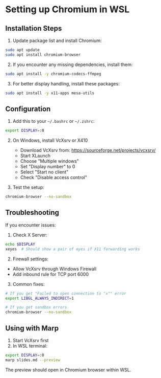 # Setting up Chromium in WSL

## Installation Steps

1. Update package list and install Chromium:
```bash
sudo apt update
sudo apt install chromium-browser
```

2. If you encounter any missing dependencies, install them:
```bash
sudo apt install -y chromium-codecs-ffmpeg
```

3. For better display handling, install these packages:
```bash
sudo apt install -y x11-apps mesa-utils
```

## Configuration

1. Add this to your `~/.bashrc` or `~/.zshrc`:
```bash
export DISPLAY=:0
```

2. On Windows, install VcXsrv or X410
   - Download VcXsrv from: https://sourceforge.net/projects/vcxsrv/
   - Start XLaunch
   - Choose "Multiple windows"
   - Set "Display number" to 0
   - Select "Start no client"
   - Check "Disable access control"

3. Test the setup:
```bash
chromium-browser --no-sandbox
```

## Troubleshooting

If you encounter issues:

1. Check X Server:
```bash
echo $DISPLAY
xeyes  # Should show a pair of eyes if X11 forwarding works
```

2. Firewall settings:
- Allow VcXsrv through Windows Firewall
- Add inbound rule for TCP port 6000

3. Common fixes:
```bash
# If you get "Failed to open connection to "x"" error
export LIBGL_ALWAYS_INDIRECT=1

# If you get sandbox errors
chromium-browser --no-sandbox
```

## Using with Marp

1. Start VcXsrv first
2. In WSL terminal:
```bash
export DISPLAY=:0
marp slides.md --preview
```

The preview should open in Chromium browser within WSL.